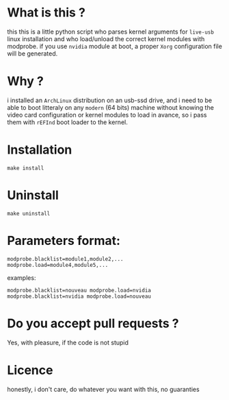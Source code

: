 # What is this ?
this this is a little python script who parses kernel arguments for `live-usb` linux installation and who load/unload the correct kernel modules with modprobe.
if you use `nvidia` module at boot, a proper `Xorg` configuration file will be generated.

# Why ?
i installed an `ArchLinux` distribution on an usb-ssd drive, and i need to be able to boot litteraly on any `modern` (64 bits) machine without knowing the video card configuration or kernel modules to load in avance, so i pass them with `rEFInd` boot loader to the kernel.

# Installation
```
make install
```

# Uninstall
```
make uninstall
```

# Parameters format:
```
modprobe.blacklist=module1,module2,... modprobe.load=module4,module5,...
```

examples:
```
modprobe.blacklist=nouveau modprobe.load=nvidia
modprobe.blacklist=nvidia modprobe.load=nouveau
```

# Do you accept pull requests ?
Yes, with pleasure, if the code is not stupid

# Licence
honestly, i don't care, do whatever you want with this, no guaranties
